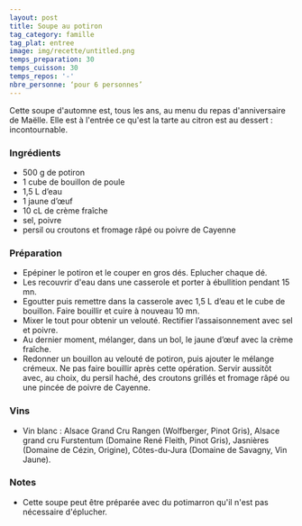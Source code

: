 ```yaml
---
layout: post
title: Soupe au potiron
tag_category: famille
tag_plat: entree
image: img/recette/untitled.png
temps_preparation: 30
temps_cuisson: 30
temps_repos: '-'
nbre_personne: ‘pour 6 personnes’
---
```

Cette soupe d'automne est, tous les ans, au menu du repas d'anniversaire de Maëlle. Elle est à l'entrée ce qu'est la tarte au citron est au dessert : incontournable.

### Ingrédients
* 500 g de potiron
* 1 cube de bouillon de poule
* 1,5 L d’eau
* 1 jaune d’œuf
* 10 cL de crème fraîche
* sel, poivre
* persil ou croutons et fromage râpé ou poivre de Cayenne

### Préparation
* Epépiner le potiron et le couper en gros dés. Eplucher chaque dé.
* Les recouvrir d'eau dans une casserole et porter à ébullition pendant 15 mn.
* Egoutter puis remettre dans la casserole avec 1,5 L d’eau et le cube de bouillon. Faire bouillir et cuire à nouveau 10 mn.
* Mixer le tout pour obtenir un velouté. Rectifier  l’assaisonnement avec sel et poivre.
* Au dernier moment, mélanger, dans un bol, le jaune d’œuf avec la crème fraîche.
* Redonner un bouillon au velouté de potiron, puis ajouter le mélange crémeux. Ne pas faire bouillir après cette opération. Servir aussitôt avec, au choix, du persil haché, des croutons grillés et fromage râpé ou une pincée de poivre de Cayenne.

### Vins
* Vin blanc : Alsace Grand Cru Rangen (Wolfberger, Pinot Gris), Alsace grand cru Furstentum (Domaine René Fleith, Pinot Gris), Jasnières (Domaine de Cézin, Origine), Côtes-du-Jura (Domaine de Savagny, Vin Jaune).

### Notes
* Cette soupe peut être préparée avec du potimarron qu'il n'est pas nécessaire d'éplucher.
